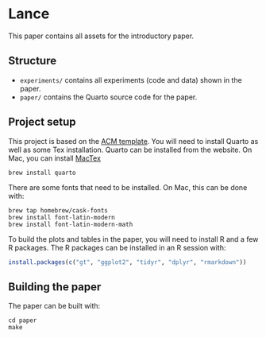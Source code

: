 # Lance

This paper contains all assets for the introductory paper.

## Structure

* `experiments/` contains all experiments (code and data) shown in the paper.
* `paper/` contains the Quarto source code for the paper.

## Project setup

This project is based on the [ACM template](https://github.com/mikemahoney218/quarto-arxiv).
You will need to install Quarto as well as some Tex installation. Quarto can be
installed from the website. On Mac, you can install [MacTex](https://www.tug.org/mactex/)

```shell
brew install quarto
```

There are some fonts that need to be installed. On Mac, this can be done with:

```shell
brew tap homebrew/cask-fonts
brew install font-latin-modern
brew install font-latin-modern-math
```

To build the plots and tables in the paper, you will need to install R and a few
R packages. The R packages can be installed in an R session with:

```r
install.packages(c("gt", "ggplot2", "tidyr", "dplyr", "rmarkdown"))
```

## Building the paper

The paper can be built with:

```shell
cd paper
make
```
